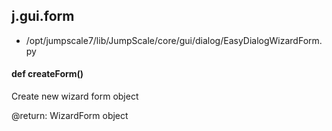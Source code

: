 ## j.gui.form

- /opt/jumpscale7/lib/JumpScale/core/gui/dialog/EasyDialogWizardForm.py

#### def createForm() 

Create new wizard form object

@return: WizardForm object

